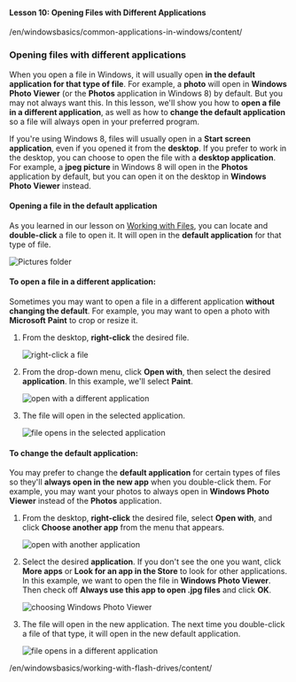 #### Lesson 10: Opening Files with Different Applications

/en/windowsbasics/common-applications-in-windows/content/

### Opening files with different applications

When you open a file in Windows, it will usually open **in the default application for that type of file**. For example, a **photo** will open in **Windows Photo Viewer** (or the **Photos** application in Windows 8) by default. But you may not always want this. In this lesson, we'll show you how to **open a file in a different application**, as well as how to **change the default application** so a file will always open in your preferred program.

If you're using Windows 8, files will usually open in a **Start screen application**, even if you opened it from the **desktop**. If you prefer to work in the desktop, you can choose to open the file with a **desktop application**. For example, a **jpeg picture** in Windows 8 will open in the **Photos** application by default, but you can open it on the desktop in **Windows Photo Viewer** instead.

#### Opening a file in the default application

As you learned in our lesson on [Working with Files](http://www.gcflearnfree.org/windowsbasics/working-with-files/1/), you can locate and **double-click** a file to open it. It will open in the **default application** for that type of file.  

![Pictures folder](https://media.gcflearnfree.org/content/55e091a024929be027950a06_09_02_2014/diff_open_default.jpg "Pictures folder")

#### To open a file in a different application:

Sometimes you may want to open a file in a different application **without changing the default**. For example, you may want to open a photo with **Microsoft** **Paint** to crop or resize it.

1.  From the desktop, **right-click** the desired file.
    
    ![right-click a file](https://media.gcflearnfree.org/content/55e091a024929be027950a06_09_02_2014/diff_open_default.jpg "right-click a file")
    
2.  From the drop-down menu, click **Open with**, then select the desired **application**. In this example, we'll select **Paint**.
    
    ![open with a different application](https://media.gcflearnfree.org/content/55e091a024929be027950a06_09_02_2014/diff_open_with.jpg "open with a different application")
    
3.  The file will open in the selected application.
    
    ![file opens in the selected application](https://media.gcflearnfree.org/content/55e091a024929be027950a06_09_02_2014/diff_open_done.jpg "file opens in the selected application")
    

#### To change the default application:

You may prefer to change the **default application** for certain types of files so they'll **always open in the new app** when you double-click them. For example, you may want your photos to always open in **Windows Photo Viewer** instead of the **Photos** application.

1.  From the desktop, **right-click** the desired file, select **Open with**, and click **Choose another app** from the menu that appears.
    
    ![open with another application](https://media.gcflearnfree.org/content/55e091a024929be027950a06_09_02_2014/diff_change_open.jpg "open with another application")
    
2.  Select the desired **application**. If you don't see the one you want, click **More apps** or **Look for an app in the Store** to look for other applications. In this example, we want to open the file in **Windows Photo Viewer**. Then check off **Always use this app to open .jpg files** and click **OK**.
    
    ![choosing Windows Photo Viewer](https://media.gcflearnfree.org/content/55e091a024929be027950a06_09_02_2014/diff_change_select.jpg "choosing Windows Photo Viewer")
    
3.  The file will open in the new application. The next time you double-click a file of that type, it will open in the new default application.
    
    ![file opens in a different application](https://media.gcflearnfree.org/content/55e091a024929be027950a06_09_02_2014/diff_change_done.jpg "file opens in a different application")
    

/en/windowsbasics/working-with-flash-drives/content/
